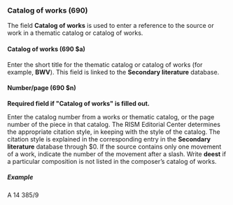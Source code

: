 ### Catalog of works (690)

The field **Catalog of works** is used to enter a reference to the source or work in a thematic catalog or catalog of works.  

#### Catalog of works (690 $a)

Enter the short title for the thematic catalog or catalog of works (for example, **BWV**). This field is linked to
the **Secondary literature** database.

#### Number/page (690 $n)

**Required field if "Catalog of works" is filled out.**

Enter the catalog number from a works or thematic catalog, or the page number of the piece in that catalog. The RISM
Editorial Center determines the appropriate citation style, in keeping with the style of the catalog. The citation style
is explained in the corresponding entry in the **Secondary literature** database through $0. If the source contains only one
movement of a work, indicate the number of the movement after a slash. Write **deest** if a particular composition is
not listed in the composer’s catalog of works.

##### Example

A 14
385/9
